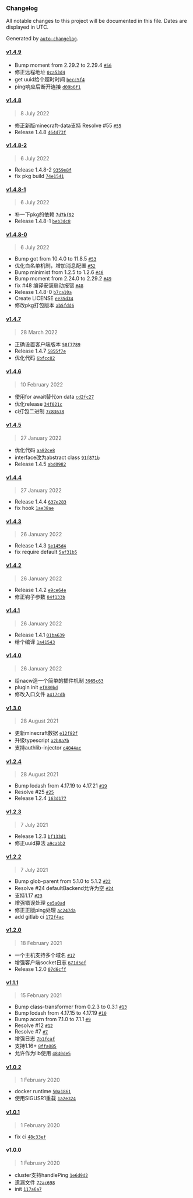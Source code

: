 ### Changelog

All notable changes to this project will be documented in this file. Dates are displayed in UTC.

Generated by [`auto-changelog`](https://github.com/CookPete/auto-changelog).

#### [v1.4.9](https://github.com/bangbang93/minecraft-proxy/compare/v1.4.8...v1.4.9)

- Bump moment from 2.29.2 to 2.29.4 [`#56`](https://github.com/bangbang93/minecraft-proxy/pull/56)
- 修正远程地址 [`0ca53d4`](https://github.com/bangbang93/minecraft-proxy/commit/0ca53d4c0ad323540cf1fbeedeadae219c5837cf)
- get uuid给个超时时间 [`becc5f4`](https://github.com/bangbang93/minecraft-proxy/commit/becc5f492128e849355e826528d74ca64655f698)
- ping响应后断开连接 [`d09b6f1`](https://github.com/bangbang93/minecraft-proxy/commit/d09b6f1a8d173334431179038c78b7c48b53f4fc)

#### [v1.4.8](https://github.com/bangbang93/minecraft-proxy/compare/v1.4.8-2...v1.4.8)

> 8 July 2022

- 修正新版minecraft-data支持 Resolve #55 [`#55`](https://github.com/bangbang93/minecraft-proxy/issues/55)
- Release 1.4.8 [`464d73f`](https://github.com/bangbang93/minecraft-proxy/commit/464d73fce3c4d18bc3d3a94454bd12b282be6638)

#### [v1.4.8-2](https://github.com/bangbang93/minecraft-proxy/compare/v1.4.8-1...v1.4.8-2)

> 6 July 2022

- Release 1.4.8-2 [`9359e8f`](https://github.com/bangbang93/minecraft-proxy/commit/9359e8fc79b48f6125a3ffe3ca0924b4f4c23bb8)
- fix pkg build [`74e1541`](https://github.com/bangbang93/minecraft-proxy/commit/74e1541ea78ed362667477fe6e03ff503a8099aa)

#### [v1.4.8-1](https://github.com/bangbang93/minecraft-proxy/compare/v1.4.8-0...v1.4.8-1)

> 6 July 2022

- 补一下pkg的依赖 [`7d7bf92`](https://github.com/bangbang93/minecraft-proxy/commit/7d7bf92efd328e9c2571656763f056aba58b2932)
- Release 1.4.8-1 [`beb3dc8`](https://github.com/bangbang93/minecraft-proxy/commit/beb3dc8e2a490cf69a595cb20e1a785bba64390c)

#### [v1.4.8-0](https://github.com/bangbang93/minecraft-proxy/compare/v1.4.7...v1.4.8-0)

> 6 July 2022

- Bump got from 10.4.0 to 11.8.5 [`#53`](https://github.com/bangbang93/minecraft-proxy/pull/53)
- 优化白名单机制，增加消息配置 [`#52`](https://github.com/bangbang93/minecraft-proxy/pull/52)
- Bump minimist from 1.2.5 to 1.2.6 [`#46`](https://github.com/bangbang93/minecraft-proxy/pull/46)
- Bump moment from 2.24.0 to 2.29.2 [`#49`](https://github.com/bangbang93/minecraft-proxy/pull/49)
- fix #48 编译安装启动报错 [`#48`](https://github.com/bangbang93/minecraft-proxy/issues/48)
- Release 1.4.8-0 [`b7ca10a`](https://github.com/bangbang93/minecraft-proxy/commit/b7ca10acc8d1b534c0dc9b5d816ad7e9ad8affbb)
- Create LICENSE [`ee35d34`](https://github.com/bangbang93/minecraft-proxy/commit/ee35d34b542da776e6e3494a82817c329c5cee65)
- 修改pkg打包版本 [`ab5fdd6`](https://github.com/bangbang93/minecraft-proxy/commit/ab5fdd655b50d7192473440917ec1f99ba4e4c7e)

#### [v1.4.7](https://github.com/bangbang93/minecraft-proxy/compare/v1.4.6...v1.4.7)

> 28 March 2022

- 正确设置客户端版本 [`58f7789`](https://github.com/bangbang93/minecraft-proxy/commit/58f7789b9c13cfb9fcca185f42b3f3ed6b614c43)
- Release 1.4.7 [`5855f7e`](https://github.com/bangbang93/minecraft-proxy/commit/5855f7ed4ddb0d4cd56577a55eccc650a8e05c7d)
- 优化代码 [`6bfcc82`](https://github.com/bangbang93/minecraft-proxy/commit/6bfcc8291448593177c8cc7d52bcdba6f8ac3d76)

#### [v1.4.6](https://github.com/bangbang93/minecraft-proxy/compare/v1.4.5...v1.4.6)

> 10 February 2022

- 使用for await替代on data [`cd2fc27`](https://github.com/bangbang93/minecraft-proxy/commit/cd2fc2747b1aaab587a73cc704fa5956809496c9)
- 优化release [`34f021c`](https://github.com/bangbang93/minecraft-proxy/commit/34f021ca0f433de8e78abf03e3722a471b0c7bad)
- ci打包二进制 [`7c83678`](https://github.com/bangbang93/minecraft-proxy/commit/7c83678c7cb9810ab7292fb2796055cd7f26cf9d)

#### [v1.4.5](https://github.com/bangbang93/minecraft-proxy/compare/v1.4.4...v1.4.5)

> 27 January 2022

- 优化代码 [`aa82ce8`](https://github.com/bangbang93/minecraft-proxy/commit/aa82ce84b3d56d82030fb17ec4c28f14b950cfae)
- interface改为abstract class [`91f871b`](https://github.com/bangbang93/minecraft-proxy/commit/91f871b3df59186693af147a08c852e5d20c1d8b)
- Release 1.4.5 [`abd0982`](https://github.com/bangbang93/minecraft-proxy/commit/abd0982b5edd1f8503f1b7caae892ce5b972dbd3)

#### [v1.4.4](https://github.com/bangbang93/minecraft-proxy/compare/v1.4.3...v1.4.4)

> 27 January 2022

- Release 1.4.4 [`637e283`](https://github.com/bangbang93/minecraft-proxy/commit/637e2831a6b97d67d5988fb3d086911374e7dfbc)
- fix hook [`1ae38ae`](https://github.com/bangbang93/minecraft-proxy/commit/1ae38aed03bbf1ac05032278e4b800786bf70620)

#### [v1.4.3](https://github.com/bangbang93/minecraft-proxy/compare/v1.4.2...v1.4.3)

> 26 January 2022

- Release 1.4.3 [`9e145d4`](https://github.com/bangbang93/minecraft-proxy/commit/9e145d414b1045911c3b27459aa305b31c2447da)
- fix require default [`5af31b5`](https://github.com/bangbang93/minecraft-proxy/commit/5af31b56078dc7934d2c43615445c01c65b51c30)

#### [v1.4.2](https://github.com/bangbang93/minecraft-proxy/compare/v1.4.1...v1.4.2)

> 26 January 2022

- Release 1.4.2 [`e9ce64e`](https://github.com/bangbang93/minecraft-proxy/commit/e9ce64eaf78b925cdf158f6ffe0514170c8712b4)
- 修正钩子参数 [`84f133b`](https://github.com/bangbang93/minecraft-proxy/commit/84f133bea6fff585c93869c21ece64ef11010886)

#### [v1.4.1](https://github.com/bangbang93/minecraft-proxy/compare/v1.4.0...v1.4.1)

> 26 January 2022

- Release 1.4.1 [`01ba639`](https://github.com/bangbang93/minecraft-proxy/commit/01ba6395299e6a1e55df6c5a1ae6aebd75887c5e)
- 给个编译 [`1a41543`](https://github.com/bangbang93/minecraft-proxy/commit/1a4154391bc9a0ae4d904c34140d2aa2b6b46688)

#### [v1.4.0](https://github.com/bangbang93/minecraft-proxy/compare/v1.3.0...v1.4.0)

> 26 January 2022

- 给nacw造一个简单的插件机制 [`3965c63`](https://github.com/bangbang93/minecraft-proxy/commit/3965c63cce1b9591d583e8021a743469f38b842e)
- plugin init [`ef880bd`](https://github.com/bangbang93/minecraft-proxy/commit/ef880bd29ebea2956bc05e0c002f8c95bea667a6)
- 修改入口文件 [`a417cdb`](https://github.com/bangbang93/minecraft-proxy/commit/a417cdb6d394eb72e5128e57c6f4b05581099572)

#### [v1.3.0](https://github.com/bangbang93/minecraft-proxy/compare/v1.2.4...v1.3.0)

> 28 August 2021

- 更新minecraft数据 [`e12f82f`](https://github.com/bangbang93/minecraft-proxy/commit/e12f82f4d0a0d775039dcb5a87c98f38af56265a)
- 升级typescript [`a2b8a7b`](https://github.com/bangbang93/minecraft-proxy/commit/a2b8a7b91576039dd3c9a18b63e4f0fe012bca8a)
- 支持authlib-injector [`c4044ac`](https://github.com/bangbang93/minecraft-proxy/commit/c4044acca5f364868f88e2f11e3fb12d43246090)

#### [v1.2.4](https://github.com/bangbang93/minecraft-proxy/compare/v1.2.3...v1.2.4)

> 28 August 2021

- Bump lodash from 4.17.19 to 4.17.21 [`#19`](https://github.com/bangbang93/minecraft-proxy/pull/19)
- Resolve #25 [`#25`](https://github.com/bangbang93/minecraft-proxy/issues/25)
- Release 1.2.4 [`163d177`](https://github.com/bangbang93/minecraft-proxy/commit/163d1774975672137363def5e3efb3e6e4bf8279)

#### [v1.2.3](https://github.com/bangbang93/minecraft-proxy/compare/v1.2.2...v1.2.3)

> 7 July 2021

- Release 1.2.3 [`bf133d1`](https://github.com/bangbang93/minecraft-proxy/commit/bf133d11ea4f88a3bf7e4411c85e10e6dd67b467)
- 修正uuid算法 [`a9cabb2`](https://github.com/bangbang93/minecraft-proxy/commit/a9cabb28cb55b103f368f0a625c2a219e978a5f4)

#### [v1.2.2](https://github.com/bangbang93/minecraft-proxy/compare/v1.2.0...v1.2.2)

> 7 July 2021

- Bump glob-parent from 5.1.0 to 5.1.2 [`#22`](https://github.com/bangbang93/minecraft-proxy/pull/22)
- Resolve #24 defaultBackend允许为空 [`#24`](https://github.com/bangbang93/minecraft-proxy/issues/24)
- 支持1.17 [`#23`](https://github.com/bangbang93/minecraft-proxy/issues/23)
- 增强错误处理 [`ce5a0ad`](https://github.com/bangbang93/minecraft-proxy/commit/ce5a0ad20a9074334d1126dc33f76d3232dfcf54)
- 修正正版ping处理 [`ac247da`](https://github.com/bangbang93/minecraft-proxy/commit/ac247daab1946a57d5587fa8f7a6e67d8a491963)
- add gitlab ci [`172f4ac`](https://github.com/bangbang93/minecraft-proxy/commit/172f4ac4e70ad59682a9aac9f7862d61658551ab)

#### [v1.2.0](https://github.com/bangbang93/minecraft-proxy/compare/v1.1.1...v1.2.0)

> 18 February 2021

- 一个主机支持多个域名 [`#17`](https://github.com/bangbang93/minecraft-proxy/issues/17)
- 增强客户端socket日志 [`671d5ef`](https://github.com/bangbang93/minecraft-proxy/commit/671d5ef425019be33ccd659ad95e3747fd616d55)
- Release 1.2.0 [`07d6cff`](https://github.com/bangbang93/minecraft-proxy/commit/07d6cff27f6179ebddb24ca4af0cc661a13a59d4)

#### [v1.1.1](https://github.com/bangbang93/minecraft-proxy/compare/v1.0.2...v1.1.1)

> 15 February 2021

- Bump class-transformer from 0.2.3 to 0.3.1 [`#13`](https://github.com/bangbang93/minecraft-proxy/pull/13)
- Bump lodash from 4.17.15 to 4.17.19 [`#10`](https://github.com/bangbang93/minecraft-proxy/pull/10)
- Bump acorn from 7.1.0 to 7.1.1 [`#9`](https://github.com/bangbang93/minecraft-proxy/pull/9)
- Resolve #12 [`#12`](https://github.com/bangbang93/minecraft-proxy/issues/12)
- Resolve #7 [`#7`](https://github.com/bangbang93/minecraft-proxy/issues/7)
- 增强日志 [`7b1fcaf`](https://github.com/bangbang93/minecraft-proxy/commit/7b1fcafecb7161fdc6904a5d0474a8db954da543)
- 支持1.16+ [`8ffa085`](https://github.com/bangbang93/minecraft-proxy/commit/8ffa0850e910d6775032097b63756c06b7e841b1)
- 允许作为lib使用 [`4840de5`](https://github.com/bangbang93/minecraft-proxy/commit/4840de5a2e7b7b61271685bdb1df072ae15f9697)

#### [v1.0.2](https://github.com/bangbang93/minecraft-proxy/compare/v1.0.1...v1.0.2)

> 1 February 2020

- docker runtime [`50a1861`](https://github.com/bangbang93/minecraft-proxy/commit/50a18617c3349fdb6f4f520db3f2f54d169fea8e)
- 使用SIGUSR1重载 [`1a2e324`](https://github.com/bangbang93/minecraft-proxy/commit/1a2e32411db25ce325769c45dcca384b9391cbe2)

#### [v1.0.1](https://github.com/bangbang93/minecraft-proxy/compare/v1.0.0...v1.0.1)

> 1 February 2020

- fix ci [`48c33ef`](https://github.com/bangbang93/minecraft-proxy/commit/48c33ef0f0c1064c56e55625a4a23c0a0cb8b94f)

#### v1.0.0

> 1 February 2020

- cluster支持handlePing [`1e6d9d2`](https://github.com/bangbang93/minecraft-proxy/commit/1e6d9d2322ba9d8b328fda9ce8819f999d9a0bd1)
- 遗漏文件 [`72ac698`](https://github.com/bangbang93/minecraft-proxy/commit/72ac6981698d8fdc30025a37d3a3a3ec06fe76c2)
- init [`117a6a7`](https://github.com/bangbang93/minecraft-proxy/commit/117a6a7485a0fe9b286b24a76b93f9c3c5f8efd5)
